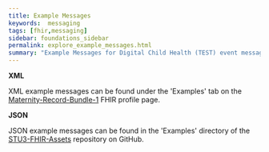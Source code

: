 ```yaml
---
title: Example Messages
keywords:  messaging
tags: [fhir,messaging]
sidebar: foundations_sidebar
permalink: explore_example_messages.html
summary: "Example Messages for Digital Child Health (TEST) event message bundles"
---
```


**XML**

XML example messages can be found under the 'Examples' tab on the [Maternity-Record-Bundle-1](https://fhir.nhs.uk/STU3/StructureDefinition/Maternity-Record-Bundle-1) FHIR profile page.

**JSON**

JSON example messages can be found in the 'Examples' directory of the [STU3-FHIR-Assets](https://github.com/nhsconnect/STU3-FHIR-Assets/tree/develop) repository on GitHub.